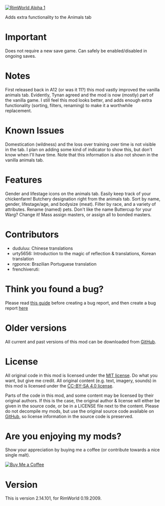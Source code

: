[![RimWorld Alpha 1](https://img.shields.io/badge/RimWorld-Alpha%201-brightgreen.svg)](http://rimworldgame.com/)

Adds extra functionality to the Animals tab 

# Important
Does not require a new save game. 
Can safely be enabled/disabled in ongoing saves. 

# Notes
First released back in A12 (or was it 11?) this mod vastly improved the vanilla animals tab. Evidently, Tynan agreed and the mod is now (mostly) part of the vanilla game. I still feel this mod looks better, and adds enough extra functionality (sorting, filters, renaming) to make it a worthwhile replacement. 

# Known Issues
Domestication (wildness) and the loss over training over time is not visible in the tab. I plan on adding some kind of indicator to show this, but don't know when I'll have time. Note that this information is also not shown in the vanilla animals tab.

# Features
Gender and lifestage icons on the animals tab. Easily keep track of your chickenfarm! 
Butchery designation right from the animals tab. 
Sort by name, gender, lifestage/age, and bodysize (meat). 
Filter by race, and a variety of attributes. 
Rename (named) pets. Don't like the name Buttercup for your Warg? Change it! 
Mass assign masters, or assign all to bonded masters. 

# Contributors
 - duduluu:	Chinese translations
 - urty5656:	Introduction to the magic of reflection & translations, Korean translation
 - rgponce:	Brazilian Portuguese translation
 - frenchiveruti:	

# Think you found a bug? 
Please read [this guide](http://steamcommunity.com/sharedfiles/filedetails/?id=725234314) before creating a bug report,
 and then create a bug report [here](https://github.com/FluffierThanThou/AnimalTab/issues)

# Older versions
All current and past versions of this mod can be downloaded from [GitHub](https://github.com/FluffierThanThou/AnimalTab/releases).

# License
All original code in this mod is licensed under the [MIT license](https://opensource.org/licenses/MIT). Do what you want, but give me credit. 
All original content (e.g. text, imagery, sounds) in this mod is licensed under the [CC-BY-SA 4.0 license](http://creativecommons.org/licenses/by-sa/4.0/).

Parts of the code in this mod, and some content may be licensed by their original authors. If this is the case, the original author & license will either be given in the source code, or be in a LICENSE file next to the content. Please do not decompile my mods, but use the original source code available on [GitHub](https://github.com/FluffierThanThou/AnimalTab/), so license information in the source code is preserved.

# Are you enjoying my mods?
Show your appreciation by buying me a coffee (or contribute towards a nice single malt).

[![Buy Me a Coffee](http://i.imgur.com/EjWiUwx.gif)](https://ko-fi.com/fluffymods)

# Version
This is version 2.14.101, for RimWorld 0.19.2009.